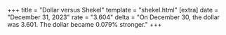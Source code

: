 +++
title = "Dollar versus Shekel"
template = "shekel.html"
[extra]
date = "December 31, 2023"
rate = "3.604"
delta = "On December 30, the dollar was 3.601. The dollar became 0.079% stronger."
+++
